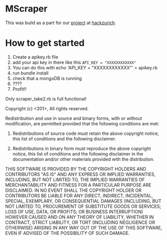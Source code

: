 # MScraper

This was build as a part for our [project](https://github.com/optikfluffel/what-food-is-worse) at [hackzurich](http://hackzurich.com/).

# How to get started

1. Create a apikey.rb file
2. add your api key in there like this `API_KEY = "XXXXXXXXXXXX"`
3. You can do this with echo 'API_KEY = "XXXXXXXXXXXX"' > apikey.rb
4. run bundle install
5. check that a mongoDB is running
6. ????
7. Profit!!

Only scraper_take2.rb is full functional!


Copyright (c) <201>, <Fliiiiix>
All rights reserved.

Redistribution and use in source and binary forms, with or without modification, are permitted provided that the following conditions are met:

1. Redistributions of source code must retain the above copyright notice, this list of conditions and the following disclaimer.

2. Redistributions in binary form must reproduce the above copyright notice, this list of conditions and the following disclaimer in the documentation and/or other materials provided with the distribution.

THIS SOFTWARE IS PROVIDED BY THE COPYRIGHT HOLDERS AND CONTRIBUTORS "AS IS" AND ANY EXPRESS OR IMPLIED WARRANTIES, INCLUDING, BUT NOT LIMITED TO, THE IMPLIED WARRANTIES OF MERCHANTABILITY AND FITNESS FOR A PARTICULAR PURPOSE ARE DISCLAIMED. IN NO EVENT SHALL THE COPYRIGHT HOLDER OR CONTRIBUTORS BE LIABLE FOR ANY DIRECT, INDIRECT, INCIDENTAL, SPECIAL, EXEMPLARY, OR CONSEQUENTIAL DAMAGES (INCLUDING, BUT NOT LIMITED TO, PROCUREMENT OF SUBSTITUTE GOODS OR SERVICES; LOSS OF USE, DATA, OR PROFITS; OR BUSINESS INTERRUPTION) HOWEVER CAUSED AND ON ANY THEORY OF LIABILITY, WHETHER IN CONTRACT, STRICT LIABILITY, OR TORT (INCLUDING NEGLIGENCE OR OTHERWISE) ARISING IN ANY WAY OUT OF THE USE OF THIS SOFTWARE, EVEN IF ADVISED OF THE POSSIBILITY OF SUCH DAMAGE.
